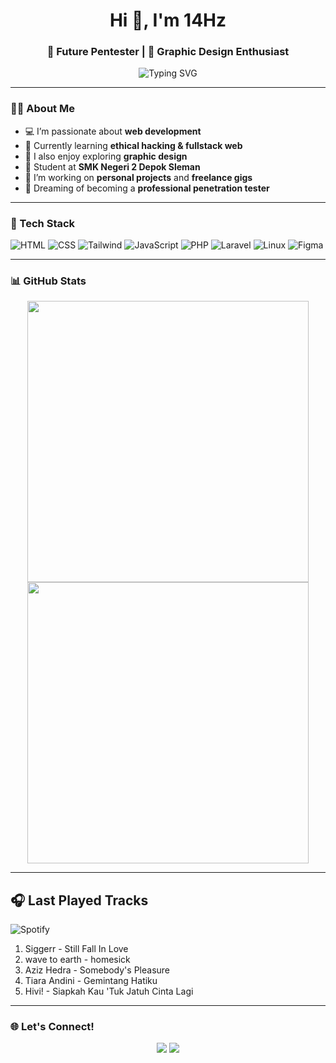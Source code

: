 <h1 align="center">Hi 👋, I'm 14Hz</h1>
<h3 align="center">🎯 Future Pentester | 🎨 Graphic Design Enthusiast</h3>

<p align="center">
  <img src="https://readme-typing-svg.demolab.com?font=Fira+Code&pause=1000&center=true&width=435&lines=Welcome+to+my+GitHub!;Passionate+about+web+and+security;Let%E2%80%99s+build+and+break+things+ethically!" alt="Typing SVG" />
</p>

---

### 🧑‍💻 About Me
- 💻 I’m passionate about **web development**
- 🧠 Currently learning **ethical hacking & fullstack web**
- 🎨 I also enjoy exploring **graphic design**
- 🏫 Student at **SMK Negeri 2 Depok Sleman**
- 💼 I’m working on **personal projects** and **freelance gigs**
- 🎯 Dreaming of becoming a **professional penetration tester**

---

### 🔧 Tech Stack
![HTML](https://img.shields.io/badge/-HTML5-E34F26?style=flat&logo=html5&logoColor=white)
![CSS](https://img.shields.io/badge/-CSS3-1572B6?style=flat&logo=css3)
![Tailwind](https://img.shields.io/badge/-Tailwind-2d2d2d?style=flat&logo=tailwind-css&logoColor=38B2AC)
![JavaScript](https://img.shields.io/badge/-JavaScript-F7DF1E?style=flat&logo=javascript&logoColor=black)
![PHP](https://img.shields.io/badge/-PHP-777BB4?style=flat&logo=php&logoColor=white)
![Laravel](https://img.shields.io/badge/-Laravel-ffffff?style=flat&logo=laravel&logoColor=F05340)
![Linux](https://img.shields.io/badge/-Linux-FCC624?style=flat&logo=linux&logoColor=black)
![Figma](https://img.shields.io/badge/-Figma-black?style=flat&logo=figma)

---

### 📊 GitHub Stats
<p align="center">
  <img src="https://github-readme-stats.vercel.app/api?username=Vizper&show_icons=true&theme=radical&cache_seconds=60" width="450"/>
  <img src="https://github-readme-streak-stats.herokuapp.com/?user=Vizper&theme=radical" width="450"/>
</p>

---

## 🎧 Last Played Tracks
![Spotify](https://img.shields.io/badge/Spotify-Last%20Played%20Tracks-1DB954?style=for-the-badge&logo=spotify&logoColor=white)


<!-- LASTFM:START -->
1. Siggerr - Still Fall In Love
2. wave to earth - homesick
3. Aziz Hedra - Somebody's Pleasure
4. Tiara Andini - Gemintang Hatiku
5. Hivi! - Siapkah Kau 'Tuk Jatuh Cinta Lagi
<!-- LASTFM:END -->

---

### 🌐 Let's Connect!
<p align="center">
  <a href="mailto:daffahafiz1507@gmail.com"><img src="https://img.shields.io/badge/-Email-red?style=flat&logo=gmail&logoColor=white" /></a>
  <a href="https://www.linkedin.com/in/daffa-hafidzudin-arsyad-a64b54328/"><img src="https://img.shields.io/badge/-LinkedIn-blue?style=flat&logo=linkedin&logoColor=white" /></a>
</p>
